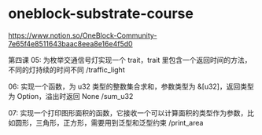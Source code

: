 # oneblock-substrate-course

https://www.notion.so/OneBlock-Community-7e65f4e8511643baac8eea8e16e4f5d0

第四课
05: 为枚举交通信号灯实现一个 trait，trait 里包含一个返回时间的方法，不同的灯持续的时间不同
/traffic_light

06: 实现一个函数，为 u32 类型的整数集合求和，参数类型为 &[u32]，返回类型为 Option，溢出时返回 None
/sum_u32

07: 实现一个打印图形面积的函数，它接收一个可以计算面积的类型作为参数，比如圆形，三角形，正方形，需要用到泛型和泛型约束
/print_area
